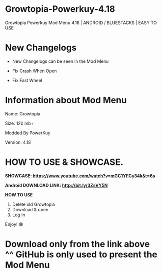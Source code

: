 # Growtopia-Powerkuy-4.18
Growtopia Powerkuy Mod Menu 4.18 | ANDROID / BLUESTACKS | EASY TO USE


# New Changelogs 

- New Changelogs can be seen in the Mod Menu

- Fix Crash When Open

- Fix Fast Wheel


# Information about Mod Menu 

Name: Growtopia

Size: 120 mb+  

Modded By PowerKuy

Version: 4.18

# HOW TO USE & SHOWCASE.

**SHOWCASE: https://www.youtube.com/watch?v=mGC1YFCy34k&t=6s**

**Android DOWNLOAD LINK: http://bit.ly/3ZsVY5N**

**HOW TO USE**
1. Delete old Growtopia
2. Download & open
3. Log In 

Enjoy! 😁

# Download only from the link above ^^ GitHub is only used to present the Mod Menu



